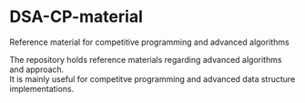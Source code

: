 # DSA-CP-material
Reference material for competitive programming and advanced algorithms  

The repository holds reference materials regarding advanced algorithms and approach.  
It is mainly useful for competitve programming and advanced data structure implementations. 
